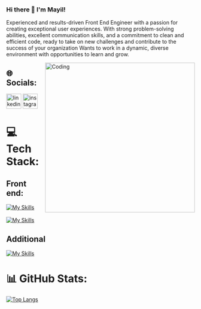 ### Hi there 👋 I'm Mayil!

Experienced and results-driven Front End Engineer with a passion for creating exceptional user experiences. With strong problem-solving abilities, excellent communication skills, and a commitment to clean and efficient code, ready to take on new challenges and contribute to the success of your organization Wants to work in a dynamic, diverse environment with opportunities to learn and grow.



<img src="https://cdn.dribbble.com/users/1162077/screenshots/3848914/programmer.gif" align="right" alt="Coding" width="400" />


## 🌐 Socials:
[<img src='https://cdn.jsdelivr.net/npm/simple-icons@3.0.1/icons/linkedin.svg' alt='linkedin' height='40'>](https://www.linkedin.com/in/mayil-safarzada/)  [<img src='https://cdn.jsdelivr.net/npm/simple-icons@3.0.1/icons/instagram.svg' alt='instagram' height='40'>](https://www.instagram.com/mayilsafarow/)  


# 💻 Tech Stack:

## Front end:
[![My Skills](https://skillicons.dev/icons?i=html,css,bootstrap,sass,javascript,ts,materialui&theme=dark)](https://skillicons.dev) <br/>
<br/>
[![My Skills](https://skillicons.dev/icons?i=jest,redux,react,nextjs&theme=dark)](https://skillicons.dev) <br/>
## Additional
[![My Skills](https://skillicons.dev/icons?i=git,github,gitlab,heroku,netlify,postman&theme=dark)](https://skillicons.dev)



# 📊 GitHub Stats:
<!-- ![](https://github-readme-stats.vercel.app/api?username=mayilss&theme=dark&hide_border=false&include_all_commits=false&count_private=false) -->
<!-- ![](https://github-readme-stats.vercel.app/api/top-langs/?username=mayilss&theme=dark&hide_border=false&include_all_commits=false&count_private=false&layout=compact) -->
[![Top Langs](https://github-readme-stats.vercel.app/api/top-langs/?username=mayilss&layout=compact)](https://github.com/anuraghazra/github-readme-stats)
